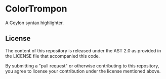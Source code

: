 ColorTrompon
=================

A Ceylon syntax highlighter.

License
-------

The content of this repository is released under the AST 2.0 as provided in the LICENSE file that accompanied this code.

By submitting a "pull request" or otherwise contributing to this repository, you agree to license your contribution under the license mentioned above.
